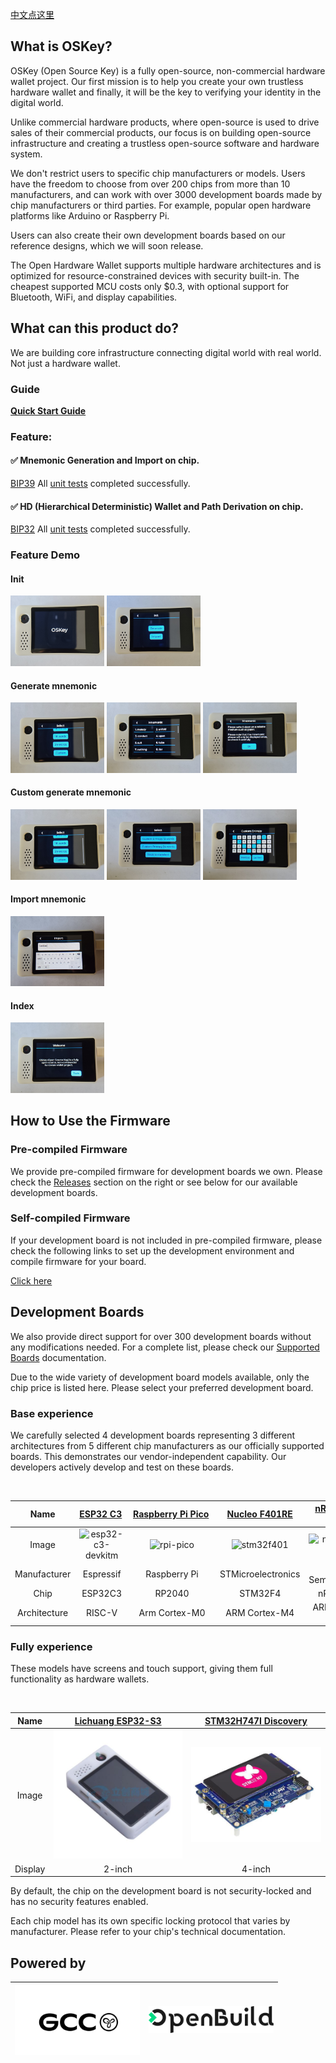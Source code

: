 [中文点这里](./README_zh.md)

## What is OSKey?

OSKey (Open Source Key) is a fully open-source, non-commercial hardware wallet project. Our first mission is to help you create your own trustless hardware wallet and finally, it will be the key to verifying your identity in the digital world.

Unlike commercial hardware products, where open-source is used to drive sales of their commercial products, our focus is on building open-source infrastructure and creating a trustless open-source software and hardware system.

We don't restrict users to specific chip manufacturers or models. Users have the freedom to choose from over 200 chips from more than 10 manufacturers, and can work with over 3000 development boards made by chip manufacturers or third parties. For example, popular open hardware platforms like Arduino or Raspberry Pi.

Users can also create their own development boards based on our reference designs, which we will soon release.

The Open Hardware Wallet supports multiple hardware architectures and is optimized for resource-constrained devices with security built-in. The cheapest supported MCU costs only $0.3, with optional support for Bluetooth, WiFi, and display capabilities.

## What can this product do?

We are building core infrastructure connecting digital world with real world. Not just a hardware wallet.

### **Guide**

**[Quick Start Guide](https://github.com/butterfly-community/oskey-firmware/tree/master/doc/start)**

### Feature:

#### ✅ Mnemonic Generation and Import on chip.

[BIP39](https://github.com/bitcoin/bips/blob/master/bip-0039.mediawiki) All [unit tests](https://github.com/butterfly-community/-lib-wallets/blob/main/src/mnemonic.rs) completed successfully.

#### ✅ HD (Hierarchical Deterministic) Wallet and Path Derivation on chip.

[BIP32](https://github.com/bitcoin/bips/blob/master/bip-0032.mediawiki) All [unit tests](https://github.com/butterfly-community/oskey-lib-wallets/blob/main/src/wallets.rs) completed successfully.

### Feature Demo

#### Init

<img src="doc/image/demo/demo-1a.jpg" alt="demo" width="150" style="max-width:100%; height:auto;"> <img src="doc/image/demo/demo-1b.jpg" alt="demo" width="150" style="max-width:100%; height:auto;">

#### Generate mnemonic

<img src="doc/image/demo/demo-2a.jpg" alt="demo" width="150" style="max-width:100%; height:auto;"> <img src="doc/image/demo/demo-2b.jpg" alt="demo" width="150" style="max-width:100%; height:auto;"> <img src="doc/image/demo/demo-2c.jpg" alt="demo" width="150" style="max-width:100%; height:auto;">

#### Custom generate mnemonic

<img src="doc/image/demo/demo-2a.jpg" alt="demo" width="150" style="max-width:100%; height:auto;"> <img src="doc/image/demo/demo-3a.jpg" alt="demo" width="150" style="max-width:100%; height:auto;"> <img src="doc/image/demo/demo-3b.jpg" alt="demo" width="150" style="max-width:100%; height:auto;">

#### Import mnemonic

<img src="doc/image/demo/demo-4a.jpg" alt="demo" width="150" style="max-width:100%; height:auto;">

#### Index

<img src="doc/image/demo/demo-4b.jpg" alt="demo" width="150" style="max-width:100%; height:auto;">

## How to Use the Firmware

### Pre-compiled Firmware

We provide pre-compiled firmware for development boards we own. Please check the [Releases](https://github.com/butterfly-community/oskey-firmware/releases) section on the right or see below for our available development boards.

### Self-compiled Firmware

If your development board is not included in pre-compiled firmware, please check the following links to set up the development environment and compile firmware for your board.

[Click here](doc/start/Compile.md)

## Development Boards

We also provide direct support for over 300 development boards without any modifications needed. For a complete list, please check our [Supported Boards](https://docs.zephyrproject.org/latest/boards/index.html) documentation.

Due to the wide variety of development board models available, only the chip price is listed here. Please select your preferred development board.

### Base experience

We carefully selected 4 development boards representing 3 different architectures from 5 different chip manufacturers as our officially supported boards. This demonstrates our vendor-independent capability. Our developers actively develop and test on these boards.

<br />

|     Name     | [ESP32&nbsp;C3](https://docs.zephyrproject.org/latest/boards/espressif/esp32c3_devkitm/doc/index.html)&nbsp; | [Raspberry&nbsp;Pi&nbsp;Pico](https://docs.zephyrproject.org/latest/boards/raspberrypi/rpi_pico/doc/index.html)  | [Nucleo F401RE](https://docs.zephyrproject.org/latest/boards/st/nucleo_f401re/doc/index.html) | [nRF52840-MDK](https://docs.zephyrproject.org/latest/boards/makerdiary/nrf52840_mdk/doc/index.html) |
| :----------: | :----------------------------------------------------------------------------------------------------------: | :--------------------------------------------------------------------------------------------------------------: | :-------------------------------------------------------------------------------------------: | :-------------------------------------------------------------------------------------------------: |
|    Image     |                   ![esp32-c3-devkitm](doc/image/board/esp32-c3-devkitm-1-v1-isometric.png)                   |                                   ![rpi-pico](doc/image/board/pico-board.png)                                    |                        ![stm32f401](doc/image/board/nucleo_f401re.jpg)                        |                         ![nrf52840-mdk](doc/image/board/mdk52840-cover.png)                         |
| Manufacturer |                                                  Espressif                                                   |                                                   Raspberry Pi                                                   |                                      STMicroelectronics                                       |                                        Nordic Semiconductor                                         |
|     Chip     |                                                   ESP32C3                                                    |                                                      RP2040                                                      |                                            STM32F4                                            |                                              nRF52840                                               |
| Architecture |                                                    RISC-V                                                    |                                                  Arm Cortex-M0                                                   |                                         ARM Cortex-M4                                         |                                            ARM Cortex-M4                                            |

### Fully experience

These models have screens and touch support, giving them full functionality as hardware wallets.

<br />

|  Name   |                                [Lichuang ESP32-S3](https://item.szlcsc.com/43285221.html)                                 | [STM32H747I Discovery](https://docs.zephyrproject.org/latest/boards/st/stm32h747i_disco/doc/index.html#stm32h747i_disco) |
| :-----: | :-----------------------------------------------------------------------------------------------------------------------: | :----------------------------------------------------------------------------------------------------------------------: |
|  Image  | <img src="doc/image/board/lichuang_esp32_s3.jpg" alt="esp32-c3-devkitm" width="220" style="max-width:100%; height:auto;"> |      <img src="doc/image/board/stm32h747i_disco.jpg" alt="stm32" width="220" style="max-width:100%; height:auto;">       |
| Display |                                                          2-inch                                                           |                                                          4-inch                                                          |

By default, the chip on the development board is not security-locked and has no security features enabled.

Each chip model has its own specific locking protocol that varies by manufacturer. Please refer to your chip's technical documentation.

## Powered by

| <a href="https://www.gccofficial.org/" target="_blank"><img src="doc/image/GCC_logo.png" alt="gcc" width="200" style="max-width:100%; height:auto;"></a> | <a href="https://openbuild.xyz/" target="_blank"><img src="doc/image/OpenBuild_logo.png" alt="OpenBuild" width="200" style="max-width:100%; height:auto;"></a> |
| -------------------------------------------------------------------------------------------------------------------------------------------------------- | -------------------------------------------------------------------------------------------------------------------------------------------------------------- |
